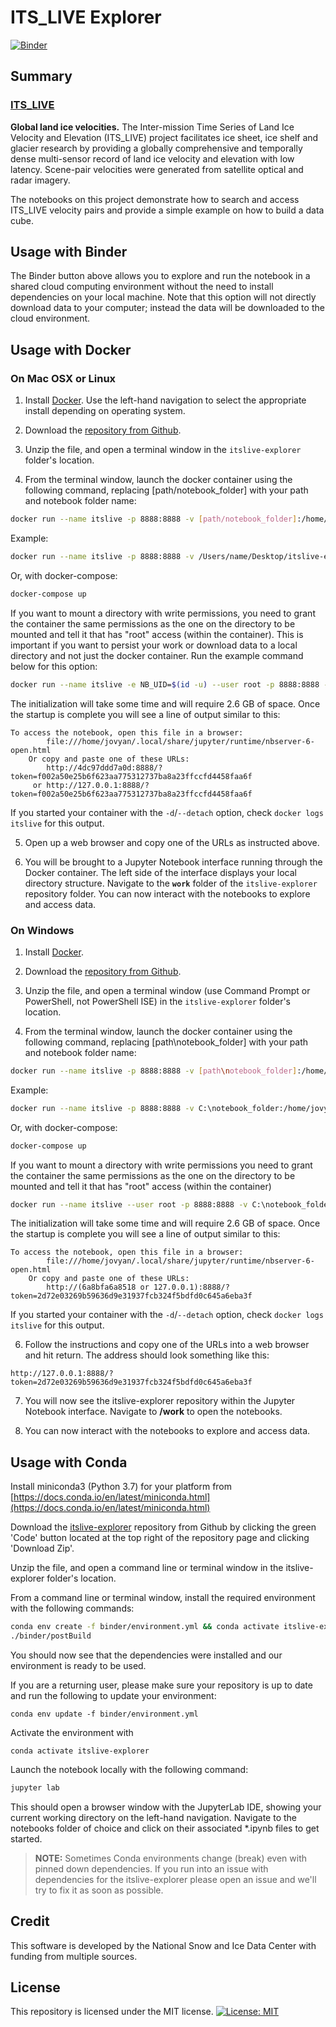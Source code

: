 
# ITS_LIVE Explorer

[![Binder](https://mybinder.org/badge_logo.svg)](https://mybinder.org/v2/gh/nasa-jpl/itslive-explorer/main?urlpath=lab/tree/notebooks)


## Summary


### [ITS_LIVE](./notebooks)

**Global land ice velocities.**
The Inter-mission Time Series of Land Ice Velocity and Elevation (ITS_LIVE) project facilitates ice sheet, ice shelf and glacier research by providing a globally comprehensive and temporally dense multi-sensor record of land ice velocity and elevation with low latency. Scene-pair velocities were generated from satellite optical and radar imagery.

The notebooks on this project demonstrate how to search and access ITS_LIVE velocity pairs and provide a simple example on how to build a data cube.

## Usage with Binder

The Binder button above allows you to explore and run the notebook in a shared cloud computing environment without the need to install dependencies on your local machine. Note that this option will not directly download data to your computer; instead the data will be downloaded to the cloud environment.

## Usage with Docker

### On Mac OSX or Linux


1. Install [Docker](https://docs.docker.com/install/). Use the left-hand navigation to select the appropriate install depending on operating system.

2. Download the [repository from Github](https://github.com/nasa-jpl/itslive-explorer/archive/master.zip).

3. Unzip the file, and open a terminal window in the `itslive-explorer` folder's location.

4. From the terminal window, launch the docker container using the following command, replacing [path/notebook_folder] with your path and notebook folder name:

```bash
docker run --name itslive -p 8888:8888 -v [path/notebook_folder]:/home/jovyan/work nsidc/itslive-explorer
```

Example:

```bash
docker run --name itslive -p 8888:8888 -v /Users/name/Desktop/itslive-explorer:/home/jovyan/work nsidc/itslive-explorer
```

Or, with docker-compose:

```bash
docker-compose up
```

If you want to mount a directory with write permissions, you need to grant the container the same permissions as the one on the directory to be mounted and tell it that has "root" access (within the container). This is important if you want to persist your work or download data to a local directory and not just the docker container. Run the example command below for this option:

```bash
docker run --name itslive -e NB_UID=$(id -u) --user root -p 8888:8888 -v  /Users/name/Desktop/itslive-explorer:/home/jovyan/work nsidc/itslive-explorer
```

The initialization will take some time and will require 2.6 GB of space. Once the startup is complete you will see a line of output similar to this:

```
To access the notebook, open this file in a browser:
        file:///home/jovyan/.local/share/jupyter/runtime/nbserver-6-open.html
    Or copy and paste one of these URLs:
        http://4dc97ddd7a0d:8888/?token=f002a50e25b6f623aa775312737ba8a23ffccfd4458faa6f
     or http://127.0.0.1:8888/?token=f002a50e25b6f623aa775312737ba8a23ffccfd4458faa6f
```

If you started your container with the `-d`/`--detach` option, check `docker logs itslive` for this output.

5. Open up a web browser and copy one of the URLs as instructed above.

6. You will be brought to a Jupyter Notebook interface running through the Docker container. The left side of the interface displays your local directory structure. Navigate to the **`work`** folder of the `itslive-explorer` repository folder. You can now interact with the notebooks to explore and access data.


### On Windows

1. Install [Docker](https://docs.docker.com/docker-for-windows/install/).

2. Download the [repository from Github](https://github.com/nasa-jpl/itslive-explorer/archive/master.zip).

3. Unzip the file, and open a terminal window (use Command Prompt or PowerShell, not PowerShell ISE) in the `itslive-explorer` folder's location.

5. From the terminal window, launch the docker container using the following command, replacing [path\notebook_folder] with your path and notebook folder name:

```bash
docker run --name itslive -p 8888:8888 -v [path\notebook_folder]:/home/jovyan/work nsidc/itslive-explorer
```

Example:

```bash
docker run --name itslive -p 8888:8888 -v C:\notebook_folder:/home/jovyan/work nsidc/itslive-explorer
```

Or, with docker-compose:

```bash
docker-compose up
```

If you want to mount a directory with write permissions you need to grant the container the same permissions as the one on the directory to be mounted and tell it that has "root" access (within the container)

```bash
docker run --name itslive --user root -p 8888:8888 -v C:\notebook_folder:/home/jovyan/work nsidc/itslive-explorer
```

The initialization will take some time and will require 2.6 GB of space. Once the startup is complete you will see a line of output similar to this:

```
To access the notebook, open this file in a browser:
        file:///home/jovyan/.local/share/jupyter/runtime/nbserver-6-open.html
    Or copy and paste one of these URLs:
        http://(6a8bfa6a8518 or 127.0.0.1):8888/?token=2d72e03269b59636d9e31937fcb324f5bdfd0c645a6eba3f
```

If you started your container with the `-d`/`--detach` option, check `docker logs itslive` for this output.

6. Follow the instructions and copy one of the URLs into a web browser and hit return. The address should look something like this:

`http://127.0.0.1:8888/?token=2d72e03269b59636d9e31937fcb324f5bdfd0c645a6eba3f`

7. You will now see the itslive-explorer repository within the Jupyter Notebook interface. Navigate to **/work** to open the notebooks.

8. You can now interact with the notebooks to explore and access data.

## Usage with Conda

Install miniconda3 (Python 3.7) for your platform from [https://docs.conda.io/en/latest/miniconda.html](https://docs.conda.io/en/latest/miniconda.html)

Download the [itslive-explorer](https://github.com/nasa-jpl/itslive-explorer) repository from Github by clicking the green 'Code' button located at the top right of the repository page and clicking 'Download Zip'.

Unzip the file, and open a command line or terminal window in the itslive-explorer folder's location.

From a command line or terminal window, install the required environment with the following commands:

```bash
conda env create -f binder/environment.yml && conda activate itslive-explorer
./binder/postBuild
```

You should now see that the dependencies were installed and our environment is ready to be used.

If you are a returning user, please make sure your repository is up to date and run the following to update your environment:

```
conda env update -f binder/environment.yml
```

Activate the environment with

```
conda activate itslive-explorer
```

Launch the notebook locally with the following command:

```bash
jupyter lab
```

This should open a browser window with the JupyterLab IDE, showing your current working directory on the left-hand navigation. Navigate to the notebooks folder of choice and click on their associated *.ipynb files to get started.

> **NOTE:** Sometimes Conda environments change (break) even with pinned down dependencies. If you run into an issue with dependencies for the itslive-explorer please open an issue and we'll try to fix it as soon as possible.


## Credit

This software is developed by the National Snow and Ice Data Center with funding from multiple sources.

## License

This repository is licensed under the MIT license. [![License: MIT](https://img.shields.io/badge/License-MIT-yellow.svg)](https://opensource.org/licenses/MIT)
